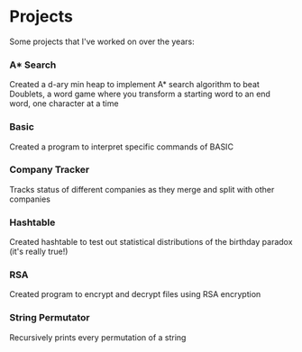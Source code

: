 # Projects
Some projects that I've worked on over the years:

### A* Search
Created a d-ary min heap to implement A* search algorithm to beat Doublets, a word game where you transform a starting word to an end word, one character at a time

### Basic
Created a program to interpret specific commands of BASIC

### Company Tracker
Tracks status of different companies as they merge and split with other companies 

### Hashtable
Created hashtable to test out statistical distributions of the birthday paradox (it's really true!)

### RSA 
Created program to encrypt and decrypt files using RSA encryption

### String Permutator
Recursively prints every permutation of a string
